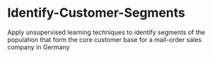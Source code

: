 # Identify-Customer-Segments
Apply unsupervised learning techniques to identify segments of the population that form the core customer base for a mail-order sales company in Germany
